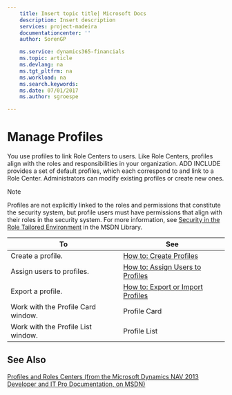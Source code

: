 ```yaml
---
    title: Insert topic title| Microsoft Docs
    description: Insert description
    services: project-madeira
    documentationcenter: ''
    author: SorenGP

    ms.service: dynamics365-financials
    ms.topic: article
    ms.devlang: na
    ms.tgt_pltfrm: na
    ms.workload: na
    ms.search.keywords:
    ms.date: 07/01/2017
    ms.author: sgroespe

---
```

# Manage Profiles
You use profiles to link Role Centers to users. Like Role Centers, profiles align with the roles and responsibilities in your organization. ADD INCLUDE<!--[!INCLUDE[navnow](../../includes/navnow_md.md)]--> provides a set of default profiles, which each correspond to and link to a Role Center. Administrators can modify existing profiles or create new ones.  
  
> [!NOTE]  
>  Profiles are not explicitly linked to the roles and permissions that constitute the security system, but profile users must have permissions that align with their roles in the security system. For more information, see [Security in the Role Tailored Environment](http://go.microsoft.com/fwlink?LinkId=147633) in the MSDN Library.  
  
|**To**|**See**|  
|------------|-------------|  
|Create a profile.|[How to: Create Profiles](../how-to-create-profiles.md)|  
|Assign users to profiles.|[How to: Assign Users to Profiles](../how-to-assign-users-to-profiles.md)|  
|Export a profile.|[How to: Export or Import Profiles](../how-to-export-or-import-profiles.md)|  
|Work with the Profile Card window.|Profile Card|  
|Work with the Profile List window.|Profile List|  
  
## See Also  
 [Profiles and Roles Centers \(from the Microsoft Dynamics NAV 2013 Developer and IT Pro Documentation, on MSDN\)](http://msdn.microsoft.com/en-us/library/dd355357.aspx)